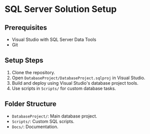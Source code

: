 # SQL Server Solution Setup

## Prerequisites
- Visual Studio with SQL Server Data Tools
- Git

## Setup Steps
1. Clone the repository.
2. Open `DatabaseProject/DatabaseProject.sqlproj` in Visual Studio.
3. Build and deploy using Visual Studio's database project tools.
4. Use scripts in `Scripts/` for custom database tasks.

## Folder Structure
- `DatabaseProject/`: Main database project.
- `Scripts/`: Custom SQL scripts.
- `Docs/`: Documentation.